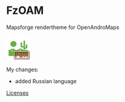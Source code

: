 # FzOAM
Mapsforge rendertheme for OpenAndroMaps

![FzOAM.png](FzOAM.png) 

My changes:

- added Russian language

 [Licenses](ReadMe.txt)  
